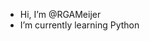 - Hi, I’m @RGAMeijer
- I’m currently learning Python

<!---
RGAMeijer/RGAMeijer is a ✨ special ✨ repository because its `README.md` (this file) appears on your GitHub profile.
You can click the Preview link to take a look at your changes.
--->
